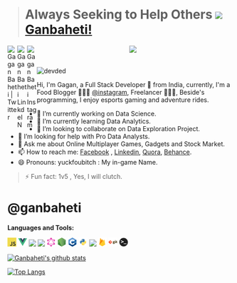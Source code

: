 > # Always Seeking to Help Others <img src="https://raw.githubusercontent.com/MartinHeinz/MartinHeinz/master/wave.gif" width="30px"> [Ganbaheti!](http://ompal.me)
 <img align='right' src="https://media.giphy.com/media/xT1XGEVSIzSoraiPTO/giphy.gif" width="230"> 
<a href="https://twitter.com/09ganbeast">
  <img align="left" alt="Gagan Baheti | Twitter" width="22px" src="https://cdn.jsdelivr.net/npm/simple-icons@v3/icons/twitter.svg" />
</a>
<a href="https://www.linkedin.com/in/gagan-baheti-62230614b">
  <img align="left" alt="Gagan Baheti LinkdeIN" width="22px" src="https://cdn.jsdelivr.net/npm/simple-icons@v3/icons/linkedin.svg" />
</a>
<a href="https://www.instagram.com/gan._.baheti/">
  <img align="left" alt="Gagan Baheti Instagram" width="22px" src="https://cdn.jsdelivr.net/npm/simple-icons@v3/icons/instagram.svg" />
</a>
<br />
<br />
 <p align="left"> <img src="https://komarev.com/ghpvc/?username=ganbaheti" alt="devded" /></p>

Hi, I'm Gagan, a Full Stack Developer 🚀 from India, currently, I'm a Food Blogger 🙍🏽‍♂️ [@instagram](https://www.instagram.com/theculinarybae/?hl=en), Freelancer 👨🏽‍💻, Beside's programming, I enjoy esports gaming and adventure rides.
  
- 🔭 I’m currently working on Data Science.
- 🌱 I’m currently learning Data Analytics.
- 👯 I’m looking to collaborate on Data Exploration Project.
- 🤔 I’m looking for help with Pro Data Analysts.
- 💬 Ask me about Online Multiplayer Games, Gadgets and Stock Market.
- 📫 How to reach me: [Facebook](https://www.facebook.com/gagan.baheti.5) , [Linkedin](https://in.linkedin.com/in/gagan-baheti-62230614b), [Quora](https://www.quora.com/profile/Gagan-Baheti-1), [Behance](https://www.behance.net/ganbaheti).
- 😄 Pronouns: yuckfoubitch : My in-game Name.
> ⚡ Fun fact:
> 1v5 , Yes, I will clutch. 
# @ganbaheti

**Languages and Tools:**  

<code><img height="20" src="https://raw.githubusercontent.com/github/explore/80688e429a7d4ef2fca1e82350fe8e3517d3494d/topics/javascript/javascript.png"></code>
<code><img height="20" src="https://raw.githubusercontent.com/github/explore/80688e429a7d4ef2fca1e82350fe8e3517d3494d/topics/vue/vue.png"></code>
<code><img height="20" src="https://cdn.iconscout.com/icon/free/png-512/django-12-1175186.png"></code>
<code><img height="20" src="https://upload.wikimedia.org/wikipedia/commons/thumb/1/10/CSS3_and_HTML5_logos_and_wordmarks.svg/791px-CSS3_and_HTML5_logos_and_wordmarks.svg.png"></code>
<code><img height="20" src="https://raw.githubusercontent.com/github/explore/5c058a388828bb5fde0bcafd4bc867b5bb3f26f3/topics/graphql/graphql.png"></code>
<code><img height="20" src="https://raw.githubusercontent.com/github/explore/80688e429a7d4ef2fca1e82350fe8e3517d3494d/topics/nodejs/nodejs.png"></code>
<code><img height="20" src="https://raw.githubusercontent.com/github/explore/80688e429a7d4ef2fca1e82350fe8e3517d3494d/topics/cpp/cpp.png"></code>
<code><img height="20" src="https://raw.githubusercontent.com/github/explore/80688e429a7d4ef2fca1e82350fe8e3517d3494d/topics/python/python.png"></code>
<code><img height="20" src="https://cdn.iconscout.com/icon/free/png-512/aws-1869025-1583149.png"></code>
<code><img height="20" src="https://raw.githubusercontent.com/github/explore/80688e429a7d4ef2fca1e82350fe8e3517d3494d/topics/firebase/firebase.png"></code>
<code><img height="20" src="https://raw.githubusercontent.com/github/explore/80688e429a7d4ef2fca1e82350fe8e3517d3494d/topics/git/git.png"></code>
<code><img height="20" src="https://raw.githubusercontent.com/github/explore/80688e429a7d4ef2fca1e82350fe8e3517d3494d/topics/terminal/terminal.png"></code>



[![Ganbaheti's github stats](https://github-readme-stats.vercel.app/api?username=ganbaheti&show_icons=true&hide_border=true&theme=radical)](https://github.com/ganbaheti/github-readme-stats)
<!--[![ReadMe Card](https://github-readme-stats.vercel.app/api/pin/?username=ganbaheti&repo=github-readme-stats)](https://github.com/ganbaheti/github-readme-stats)-->
[![Top Langs](https://github-readme-stats.vercel.app/api/top-langs/?username=ganbaheti)](https://github.com/ganbaheti/github-readme-stats)
<!--[![Ganbaheti's wakatime stats](https://github-readme-stats.vercel.app/api/wakatime?username=ganbaheti)](https://github.com/ganbaheti/github-readme-stats)




<!--
**ganbaheti/ganbaheti** is a ✨ _special_ ✨ repository because its `README.md` (this file) appears on your GitHub profile.

Here are some ideas to get you started:

- 🔭 I’m currently working on Data Science ...
- 🌱 I’m currently learning Data Analytics ...
- 👯 I’m looking to collaborate on Data Exploration Project ...
- 🤔 I’m looking for help with ...
- 💬 Ask me about Games, Gadgets and Stock Market ...
- 📫 How to reach me: [Facebook](https://www.facebook.com/gagan.baheti.5) , Linkedin, Quora, Behance ...
- 😄 Pronouns: yuckfoubitch : My in-game Name. ...
- ⚡ Fun fact: 1v5 , Yes, I will clutch. ...
-->
